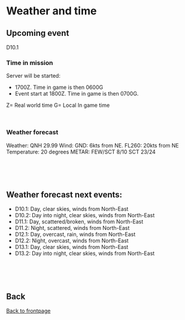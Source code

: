 # Weather and time

## Upcoming event
D10.1

### Time in mission
Server will be started:
- 1700Z. Time in game is then 0600G
- Event start at 1800Z. Time in game is then 0700G.  

Z= Real world time
G= Local In game time

<br>

### Weather forecast
Weather: 
QNH 29.99
Wind: GND: 6kts from NE. FL260: 20kts from NE
Temperature: 20 degrees
METAR: FEW/SCT 8/10 SCT 23/24


<br>
<br>
<br>


## Weather forecast next events:
- D10.1: Day, clear skies, winds from North-East
- D10.2: Day into night, clear skies, winds from North-East
- D11.1: Day, scattered/broken, winds from North-East
- D11.2: Night, scattered, winds from North-East
- D12.1: Day, overcast, rain,  winds from North-East
- D12.2: Night, overcast, winds from North-East
- D13.1: Day, clear skies, winds from North-East
- D13.2: Day into night, clear skies, winds from North-East

<br>
<br>
<br>



## Back
[Back to frontpage](https://132nd-vwing.github.io/OPAR-Brief/)
